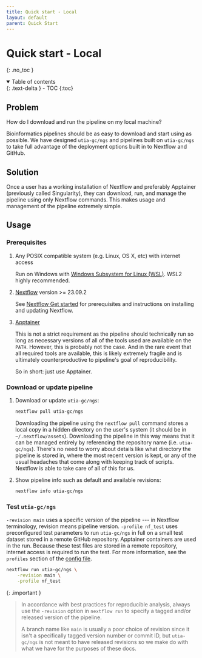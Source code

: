```yaml
---
title: Quick start - Local
layout: default
parent: Quick Start
---
```


# Quick start - Local
{: .no_toc }

<details open markdown="block">
  <summary>
    Table of contents
  </summary>
  {: .text-delta }
- TOC
{:toc}
</details>

## Problem

How do I download and run the pipeline on my local machine?

Bioinformatics pipelines should be as easy to download and start using as possible.
We have designed `utia-gc/ngs` and pipelines built on `utia-gc/ngs` to take full advantage of the deployment options built in to Nextflow and GitHub.

## Solution

Once a user has a working installation of Nextflow and preferably Apptainer (previously called Singularity), they can download, run, and manage the pipeline using only Nextflow commands.
This makes usage and management of the pipeline extremely simple.

## Usage

### Prerequisites

1. Any POSIX compatible system (e.g. Linux, OS X, etc) with internet access

    Run on Windows with [Windows Subsystem for Linux (WSL)](https://docs.microsoft.com/en-us/windows/wsl/). WSL2 highly recommended.

1. [Nextflow](https://www.nextflow.io/) version >= 23.09.2

    See [Nextflow Get started](https://www.nextflow.io/docs/latest/getstarted.html#) for prerequisites and instructions on installing and updating Nextflow.

1. [Apptainer](https://sylabs.io)

    This is not a strict requirement as the pipeline should technically run so long as necessary versions of all of the tools used are available on the `PATH`.
    However, this is probably not the case.
    And in the rare event that all required tools are available, this is likely extremely fragile and is ultimately counterproductive to pipeline's goal of reproducibility.

    So in short: just use Apptainer.

### Download or update pipeline

1. Download or update `utia-gc/ngs`:

    ```bash
    nextflow pull utia-gc/ngs
    ```

    Downloading the pipeline using the `nextflow pull` command stores a local copy in a hidden directory on the user's system (it should be in `~/.nextflow/assets`).
    Downloading the pipeline in this way means that it can be managed entirely by referencing the repository name (i.e. `utia-gc/ngs`).
    There's no need to worry about details like what directory the pipeline is stored in, where the most recent version is kept, or any of the usual headaches that come along with keeping track of scripts.
    Nextflow is able to take care of all of this for us.

2. Show pipeline info such as default and available revisions:

    ```bash
    nextflow info utia-gc/ngs
    ```

### Test `utia-gc/ngs`

`-revision main` uses a specific version of the pipeline --- in Nextflow terminology, revision means pipeline version.
`-profile nf_test` uses preconfigured test parameters to run `utia-gc/ngs` in full on a small test dataset stored in a remote GitHub repository. Apptainer containers are used in the run.
Because these test files are stored in a remote repository, internet access is required to run the test.
For more information, see the `profiles` section of the [config file](nextflow.config).

```bash
nextflow run utia-gc/ngs \
    -revision main \
    -profile nf_test
```

{: .important }
> In accordance with best practices for reproducible analysis, always use the `-revision` option in `nextflow run` to specify a tagged and/or released version of the pipeline.
>
> A branch name like `main` is usually a poor choice of revision since it isn't a specifically tagged version number or commit ID, but `utia-gc/ngs` is not meant to have released revisions so we make do with what we have for the purposes of these docs.
